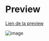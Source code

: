 # Preview

<a href ="https://lorenzocsld.000webhostapp.com">Lien de la preview</a>

![image](https://github.com/Lorenzo-Coslado/Dashboard-JO/assets/93212434/79cdc342-dbe3-41b4-adae-00321b18434d)
